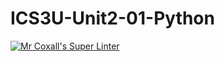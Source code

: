 # ICS3U-Unit2-01-Python

[![Mr Coxall's Super Linter](https://github.com/joannesanthosh/ICS3U-Unit2-01-Python/workflows/Mr%20Coxall's%20Super%20Linter/badge.svg)](https://github.com/joannesanthosh/ICS3U-Unit2-01-Python/actions/)

